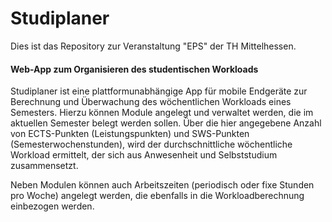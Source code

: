 Studiplaner
===========

Dies ist das Repository zur Veranstaltung "EPS" der TH Mittelhessen.

#### Web-App zum Organisieren des studentischen Workloads

Studiplaner ist eine plattformunabhängige App für mobile Endgeräte zur Berechnung und Überwachung des
wöchentlichen Workloads eines Semesters. Hierzu können Module angelegt und verwaltet werden, die im
aktuellen Semester belegt werden sollen. Über die hier angegebene Anzahl von ECTS-Punkten (Leistungspunkten)
und SWS-Punkten (Semesterwochenstunden), wird der durchschnittliche wöchentliche Workload ermittelt, der sich
aus Anwesenheit und Selbststudium zusammensetzt.

Neben Modulen können auch Arbeitszeiten (periodisch oder fixe Stunden pro Woche) angelegt werden, die ebenfalls in
die Workloadberechnung einbezogen werden.
